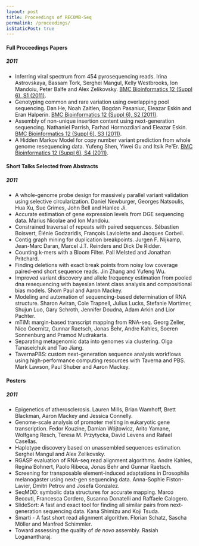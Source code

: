 ```yaml
---
layout: post
title: Proceedings of RECOMB-Seq
permalink: /proceedings/
isStaticPost: true
---
```


#### Full Proceedings Papers

##### 2011

  - Inferring viral spectrum from 454 pyrosequencing reads. Irina Astrovskaya, Bassam Tork, Serghei Mangul, Kelly Westbrooks, Ion Mandoiu, Peter Balfe and Alex Zelikovsky. [BMC Bioinformatics 12 (Suppl 6), S1 (2011)](https://bmcbioinformatics.biomedcentral.com/articles/10.1186/1471-2105-12-S6-S1).
  - Genotyping common and rare variation using overlapping pool sequencing. Dan He, Noah Zaitlen, Bogdan Pasaniuc, Eleazar Eskin and Eran Halperin. [BMC Bioinformatics 12 (Suppl 6), S2 (2011)](https://bmcbioinformatics.biomedcentral.com/articles/10.1186/1471-2105-12-S6-S2).
  - Assembly of non-unique insertion content using next-generation sequencing. Nathaniel Parrish, Farhad Hormozdiari and Eleazar Eskin. [BMC Bioinformatics 12 (Suppl 6), S3 (2011)](https://bmcbioinformatics.biomedcentral.com/articles/10.1186/1471-2105-12-S6-S3).
  - A Hidden Markov Model for copy number variant prediction from whole genome resequencing data. Yufeng Shen, Yiwei Gu and Itsik Pe'Er. [BMC Bioinformatics 12 (Suppl 6), S4 (2011)](https://bmcbioinformatics.biomedcentral.com/articles/10.1186/1471-2105-12-S6-S4).


#### Short Talks Selected from Abstracts

##### 2011

  - A whole-genome probe design for massively parallel variant validation using selective circularization. Daniel Newburger, Georges Natsoulis, Hua Xu, Sue Grimes, John Bell and Hanlee Ji.
  - Accurate estimation of gene expression levels from DGE sequencing data. Marius Nicolae and Ion Mandoiu.
  - Constrained traversal of repeats with paired sequences. Sébastien Boisvert, Élénie Godzaridis, François Laviolette and Jacques Corbeil.
  - Contig graph mining for duplication breakpoints. Jurgen F. Nijkamp, Jean-Marc Daran, Marcel J.T. Reinders and Dick De Ridder.
  - Counting k-mers with a Bloom Filter. Pall Melsted and Jonathan Pritchard.
  - Finding deletions with exact break points from noisy low coverage paired-end short sequence reads. Jin Zhang and Yufeng Wu.
  - Improved variant discovery and allele frequency estimation from pooled dna resequencing with bayesian latent class analysis and compositional bias models. Shom Paul and Aaron Mackey.
  - Modeling and automation of sequencing-based determination of RNA structure. Sharon Aviran, Cole Trapnell, Julius Lucks, Stefanie Mortimer, Shujun Luo, Gary Schroth, Jennifer Doudna, Adam Arkin and Lior Pachter.
  - mTiM: margin-based transcript mapping from RNA-seq. Georg Zeller, Nico Goernitz, Gunnar Raetsch, Jonas Behr, Andre Kahles, Soeren Sonnenburg and Pramod Mudrakarta.
  - Separating metagenomic data into genomes via clustering. Olga Tanaseichuk and Tao Jiang.
  - TavernaPBS: custom next-generation sequence analysis workflows using high-performance computing resources with Taverna and PBS. Mark Lawson, Paul Shuber and Aaron Mackey.


#### Posters

##### 2011

  - Epigenetics of atherosclerosis. Lauren Mills, Brian Wamhoff, Brett Blackman, Aaron Mackey and Jessica Connelly.
  - Genome-scale analysis of promoter melting in eukaryotic gene transcription. Fedor Kouzine, Damian Wójtowicz, Arito Yamane, Wolfgang Resch, Teresa M. Przytycka, David Levens and Rafael Casellas.
  - Haplotype discovery based on unassembled sequences estimation. Serghei Mangul and Alex Zelikovsky.
  - RGASP evaluation of RNA-seq read alignment algorithms. Andre Kahles, Regina Bohnert, Paolo Ribeca, Jonas Behr and Gunnar Raetsch.
  - Screening for transposable element-induced adaptations in Drosophila melanogaster using next-gen sequencing data. Anna-Sophie Fiston-Lavier, Dmitri Petrov and Josefa Gonzalez.
  - SeqMDD: symbolic data structures for accurate mapping. Marco Beccuti, Francesca Cordero, Susanna Donatelli and Raffaele Calogero.
  - SlideSort: A fast and exact tool for finding all similar pairs from next-generation sequencing data. Kana Shimizu and Koji Tsuda.
  - Smarti - A fast short read alignment algorithm. Florian Schatz, Sascha Möller and Manfred Schimmler.
  - Toward assessing the quality of *de novo* assembly. Rasiah Loganantharaj.


